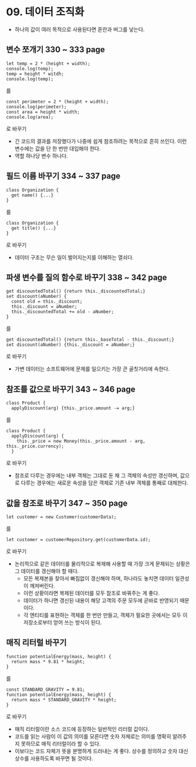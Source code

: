 # 09. 데이터 조직화 

- 하나의 값이 여러 목적으로 사용된다면 혼란과 버그를 낳는다. 

## 변수 쪼개기 330 ~ 333 page
```
let temp = 2 * (height + width);
console.log(temp);
temp = height * witdh;
console.log(temp);
```
를
```
const perimeter = 2 * (height + width);
console.log(perimeter);
const area = height * width;
console.log(area);
```
로 바꾸기 

- 긴 코드의 결과를 저장했다가 나중에 쉽게 참조하려는 목적으로 흔히 쓰인다. 이런 변수에는 값을 단 한 번만 대입해야 한다. 
- 역할 하나당 변수 하나다. 

## 필드 이름 바꾸기 334 ~ 337 page
```
class Organization {
  get name() {...}
}
```
를 
```
class Organization {
  get title() {...}
}
```
로 바꾸기 
- 데이터 구조는 무슨 일이 벌어지는지를 이해하는 열쇠다. 

## 파생 변수를 질의 함수로 바꾸기 338 ~ 342 page
```
get discountedTotal() {return this._discountedTotal;}
set discount(aNumber) {
  const old = this._discount;
  this._discount = aNumber;
  this._discountedTotal += old - aNumber;
}
```
를
```
get discountedTotal() {return this._baseTotal - this._discount;}
set discount(aNumber) {this._discount = aNumber;}
```
로 바꾸기 
- 가변 데이터는 소프트웨어에 문제를 일으키는 가장 큰 골칫거리에 속한다. 

## 참조를 값으로 바꾸기 343 ~ 346 page
```
class Product {
  applyDiscount(arg) {this._price.amount -= arg;}
```
를
```
class Product {
  applyDiscount(arg) {
    this._price = new Money(this._price.amount - arg, this._price.currency);
  }
```
로 바꾸기
- 참조로 다루는 경우에는 내부 객체는 그대로 둔 채 그 객체의 속성만 갱신하며, 값으로 다루는 경우에는 새로운 속성을 담은 객체로 기존 내부 객체를 통째로 대체한다.


## 값을 참조로 바꾸기 347 ~ 350 page
```
let customer = new Customer(customerData);
```
를
```
let customer = customerRepository.get(customerData.id);
```
로 바꾸기
- 논리적으로 같은 데이터를 물리적으로 복제해 사용할 때 가장 크게 문제되는 상황은 그 데이터를 갱신해야 할 때다. 
  - 모든 복제본을 찾아서 빠짐없이 갱신해야 하며, 하나라도 놓치면 데이터 일관성이 깨져버린다. 
  - 이런 상황이라면 복제된 데이터를 모두 참조로 바꿔주는 게 좋다. 
  - 데이터가 하나면 갱신된 내용이 해당 고객의 주문 모두에 곧바로 반영되기 때문이다.
  - 각 엔티티를 표현하는 객체를 한 번만 만들고, 객체가 필요한 곳에서는 모두 이 저장소로부터 얻어 쓰는 방식이 된다. 


## 매직 리터럴 바꾸기
```
function potentialEnergy(mass, height) {
  return mass * 9.81 * height;
}
```
를
```
const STANDARD_GRAVITY = 9.81;
function potentialEnergy(mass, height) {
  return mass * STANDARD_GRAVITY * height;
}
```
로 바꾸기
- 매직 리터럴이란 소스 코드에 등장하는 일반적인 리터럴 값이다. 
- 코드를 읽는 사람이 이 값의 의미를 모른다면 숫자 자체로는 의미를 명확히 알려주지 못하므로 매직 리터럴이라 할 수 있다. 
- 이보다는 코드 자체가 뜻을 분명하게 드러내는 게 좋다. 상수를 정의하고 숫자 대신 상수를 사용하도록 바꾸면 될 것이다. 






